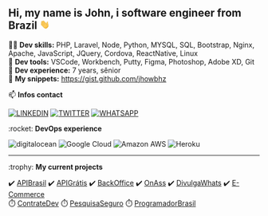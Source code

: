 ## Hi, my name is John, i software engineer from Brazil <img src="https://github.com/milena-ramiro/milena-ramiro/blob/main/gifs/wave.gif" width="20px">

👨‍💻  <strong>Dev skills:</strong> PHP, Laravel, Node, Python, MYSQL, SQL, Bootstrap, Nginx, Apache, JavaScript, JQuery, Cordova, ReactNative, Linux <br />
🧰  <strong>Dev tools:</strong> VSCode, Workbench, Putty, Figma, Photoshop, Adobe XD, Git <br />
👴 <strong>Dev experience:</strong> 7 years, sênior<br />
🔖 <strong>My snippets:</strong> https://gist.github.com/jhowbhz</p>

<p> 📫 <strong>Infos contact</strong></p>

[![LINKEDIN](https://img.shields.io/badge/Linkedin-6633cc?style=flat-square&&logo=linkedin&logoColor=white)](https://www.linkedin.com/in/jhowbhz/)
[![TWITTER](https://img.shields.io/badge/Twitter-6633cc?style=flat-square&&logo=twitter&logoColor=white)](https://twitter.com/jhowbhz)
[![WHATSAPP](https://img.shields.io/badge/Stackoverflow-6633cc?style=flat-square&&logo=stackoverflow&logoColor=white)](https://pt.stackoverflow.com/users/128217/jhowbhz)

<p> :rocket: <strong>DevOps experience </strong></p>

![digitalocean](https://img.shields.io/badge/-Digital%20Ocean-6633cc?style=flat-square&logo=digitalocean&logoColor=white)
![Google Cloud](https://img.shields.io/badge/G%20Cloud-6633cc?style=flat-square&logo=google-cloud&logoColor=white)
![Amazon AWS](https://img.shields.io/badge/Amazon-6633cc?style=flat-square&logo=amazon-aws&logoColor=white)
![Heroku](https://img.shields.io/badge/-Heroku-6633cc?style=flat-square&logo=heroku&logoColor=white)

<hr />
<p> :trophy: <strong>My current projects</strong> </p>

✔️ [APIBrasil](https://www.apibrasil.com.br "Finalizando...")
✔️ [APIGrátis](https://www.apigratis.com.br "Clique e acesse agora!")
✔️ [BackOffice](https://www.backofficesolucoes.io "Clique e acesse agora!")
✔️ [OnAss](https://www.onassistencia.com.br "Clique e acesse agora!")
✔️ [DivulgaWhats](https://app.divulgawhats.com "Clique e acesse agora!")
✔️ [E-Commerce](https://www.laboutiquesavassi.com.br "Clique e veja um exemplo")
<br />
⏱️ [ContrateDev](https://www.contrateumdev.com.br "Projeto em andamento...")
⏱️ [PesquisaSeguro](https://www.pesquisaseguro.com.br "Projeto em andamento...")
⏱️ [ProgramadorBrasil](https://www.programadorbrasil.com.br "Projeto em andamento...")
